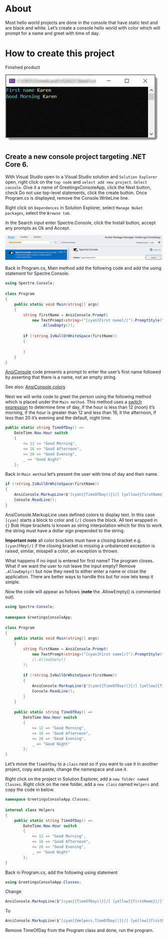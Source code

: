 ﻿# About

Most hello world projects are done in the console that have static text and are black and white. Let’s create a console hello world with color which will prompt for a name and greet with time of day.

# How to create this project

Finished product

![Finished](assets/finished.png)

## Create a new console project targeting .NET Core 6.

With Visual Studio open to a Visual Studio solution and `Solution Explorer` open, right click on the `top node` and `select add new project`. `Select console`. Give it a name of GreetingsConsoleApp, click the Next button, check Do not use top-level statements, click the create button. Once Program.cs is displayed, remove the Console.WriteLine line.

Right click on `Dependences` in Solution Explorer, select `Manage NuGet packages`, select the `Browse tab`.

In the Search input enter Spectre.Console, click the Install button, accept any prompts as Ok and Accept.


![Package](assets/package.png)


Back in Program.cs, Main method add the following code and add the using statement for Spectre.Console.

```csharp
using Spectre.Console;
 
class Program
{
    public static void Main(string[] args)
    {
        string firstName = AnsiConsole.Prompt(
            new TextPrompt<string>("[cyan]First name[/]").PromptStyle("yellow")
                .AllowEmpty());
 
        if (!string.IsNullOrWhiteSpace(firstName))
        {
            
        }
    }
}

```

[AnsiConsole](https://spectreconsole.net/markup) code presents a prompt to enter the user’s first name followed by asserting that there is a name, not an empty string.

See also: [AnsiConsole colors](https://spectreconsole.net/appendix/colors)

Next we will write code to greet the person using the following method which is placed under the `Main method`. 
This method uses a [switch expression](https://learn.microsoft.com/en-us/dotnet/csharp/language-reference/operators/switch-expression)  to determine time of day, if the hour is less than 12 (noon) it’s morning, 
if the hour is greater than 12 and less than 16, it the afternoon, if less than 20 it’s evening and the default, night time.

```csharp
public static string TimeOfDay() =>
    DateTime.Now.Hour switch
    {
        <= 12 => "Good Morning",
        <= 16 => "Good Afternoon",
        <= 20 => "Good Evening",
        _ => "Good Night"
    };
```

Back in `Main method` let’s present the user with time of day and their name.

```csharp
if (!string.IsNullOrWhiteSpace(firstName))
{
    AnsiConsole.MarkupLine($"[cyan]{TimeOfDay()}[/] [yellow]{firstName}[/]");
    Console.ReadLine();
}
```

AnsiConsole.MarkupLine uses defined colors to display text. In this case `[cyan]` starts a block to color and `[/]` closes the block. All text wrapped in `{}` Bob Hope brackets is known as string interpolation which for this to work the string must have a dollar sign prepended to the string.

**Important note** all color brackets must have a closing bracket e.g. `[cyan]`Hey`[/]` if the closing bracket is missing a unbalanced exception is raised, similar, misspell a color, an exception is thrown.

What happens if no input is entered for first name? The program closes. What if we want the user to not leave the input empty? Remove `.AllowEmpty()` but now they need to either enter a name or close the application. There are better ways to handle this but for now lets keep it simple.

Now the code will appear as follows (**note** the .AllowEmpty() is commented out).

```csharp
using Spectre.Console;
 
namespace GreetingsConsoleApp;
 
class Program
{
    public static void Main(string[] args)
    {
        string firstName = AnsiConsole.Prompt(
            new TextPrompt<string>("[cyan]First name[/]").PromptStyle("yellow")
            //.AllowEmpty()
        );
 
        if (!string.IsNullOrWhiteSpace(firstName))
        {
            AnsiConsole.MarkupLine($"[cyan]{TimeOfDay()}[/] [yellow]{firstName}[/]");
            Console.ReadLine();
        }
    }
 
    public static string TimeOfDay() =>
        DateTime.Now.Hour switch
        {
            <= 12 => "Good Morning",
            <= 16 => "Good Afternoon",
            <= 20 => "Good Evening",
            _ => "Good Night"
        };
}
```

Let’s move the `TimeOfDay` to a `class` next so if you want to use it in another project, copy and paste, change the namespace and use it.

Right click on the project in Solution Explorer, add a `new folder named Classes`. Right click on the new folder, add a `new class` named `Helpers` and copy the code in below.

```csharp
namespace GreetingsConsoleApp.Classes;
 
internal class Helpers
{
    public static string TimeOfDay() =>
        DateTime.Now.Hour switch
        {
            <= 12 => "Good Morning",
            <= 16 => "Good Afternoon",
            <= 20 => "Good Evening",
            _ => "Good Night"
        };
}
```

Back in Program.cs, add the following using statement

```csharp
using GreetingsConsoleApp.Classes;
```

Change

```csharp
AnsiConsole.MarkupLine($"[cyan]{TimeOfDay()}[/] [yellow]{firstName}[/]");
```

To

```csharp
AnsiConsole.MarkupLine($"[cyan]{Helpers.TimeOfDay()}[/] [yellow]{firstName}[/]");
```

Remove TimeOfDay from the Program class and done, run the program.